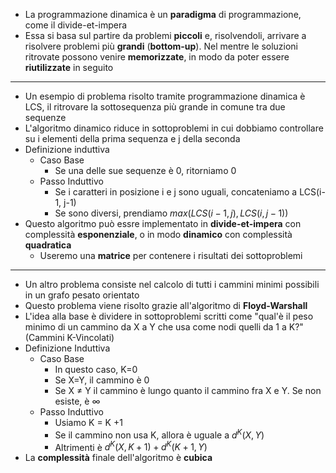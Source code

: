 * La programmazione dinamica è un __paradigma__ di programmazione, come il divide-et-impera
* Essa si basa sul partire da problemi __piccoli__ e, risolvendoli, arrivare a risolvere problemi più __grandi__ (__bottom-up__). Nel mentre le soluzioni ritrovate possono venire __memorizzate__, in modo da poter essere __riutilizzate__ in seguito
---
* Un esempio di problema risolto tramite programmazione dinamica è LCS, il ritrovare la sottosequenza più grande in comune tra due sequenze
* L'algoritmo dinamico riduce in sottoproblemi in cui dobbiamo controllare su i elementi della prima sequenza e j della seconda
* Definizione induttiva
	* Caso Base
		* Se una delle sue sequenze è 0, ritorniamo 0
	* Passo Induttivo
		* Se i caratteri in posizione i e j sono uguali, concateniamo a LCS(i-1, j-1)
		* Se sono diversi, prendiamo $max(LCS(i-1,j), LCS(i, j-1))$ 
* Questo algoritmo può essre implementato in __divide-et-impera__ con complessità __esponenziale__, o in modo __dinamico__ con complessità __quadratica__
	* Useremo una __matrice__ per contenere i risultati dei sottoproblemi
---
* Un altro problema consiste nel calcolo di tutti i cammini minimi possibili in un grafo pesato orientato
* Questo problema viene risolto grazie all'algoritmo di __Floyd-Warshall__
* L'idea alla base è dividere in sottoproblemi scritti come "qual'è il peso minimo di un cammino da X a Y che usa come nodi quelli da 1 a K?" (Cammini K-Vincolati)
* Definizione Induttiva
	* Caso Base
		* In questo caso, K=0
		* Se X=Y, il cammino è 0
		* Se X $\neq$ Y il cammino è lungo quanto il cammino fra X e Y. Se non esiste, è $\infty$ 
	* Passo Induttivo
		* Usiamo K = K +1
		* Se il cammino non usa K, allora è uguale a $d^K(X,Y)$ 
		* Altrimenti è $d^K(X,K+1) + d^K(K+1,Y)$ 
* La __complessità__ finale dell'algoritmo è __cubica__